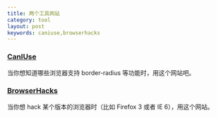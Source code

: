 ```yaml
---
title: 两个工具网站
category: tool
layout: post
keywords: caniuse,browserhacks
---
```

### [CanIUse](http://caniuse.com/)

当你想知道哪些浏览器支持 border-radius 等功能时，用这个网站吧。

### [BrowserHacks](http://browserhacks.com/)

当你想 hack 某个版本的浏览器时（比如 Firefox 3 或者 IE 6），用这个网站。

